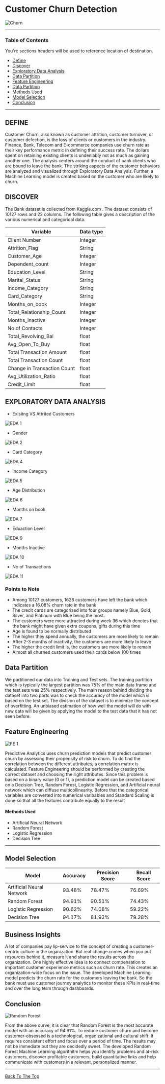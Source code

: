 
# Customer Churn Detection 

![Churn](https://user-images.githubusercontent.com/68263684/106863485-d975ed80-6685-11eb-8af8-e44ce13f3e84.png)


---

### Table of Contents
You're sections headers will be used to reference location of destination.

- [Define](#Define)
- [Discover](#Discover)
- [Exploratory Data Analysis](#Exploratory-Data-Analysis)
- [Data Partition](#Data-Partition)
- [Feature Engineering](#Feature-Engineering)
- [Data Partition](#Data-Partition)
- [Methods Used](#Methods-Used)
- [Model Selection](#Model-Selection)
- [Conclusion](#Conclusion)

---

## DEFINE

Customer Churn, also known as customer attrition, customer turnover, or customer defection, is the loss of clients or customers in the industry. Finance, Bank, Telecom and E-commerce companies use churn rate as their key performance metric in defining their success rate. The dollars spent on retaining existing clients is undeniably not as much as gaining another one. The analysis centers around the conduct of bank clients who are bound to leave the bank. The striking aspects of the customer behaviors are analyzed and visualized through Exploratory Data Analysis. Further, a Machine Learning model is created based on the customer who are likely to churn.

## DISCOVER

The Bank dataset is collected from Kaggle.com . The dataset consists of 10127 rows and 22 columns. The following table gives a description of the various numerical and categorical data.

| Variable  | Data type |
| ------------- | ------------- |
| Client Number  | Integer  |
| Attrition_Flag  | String  |
| Customer_Age  | Integer  |
| Dependent_count  | Integer  |
| Education_Level  | String |
| Marital_Status  | String  |
| Income_Category  | String  |
| Card_Category | String  |
| Months_on_book  | Integer  |
| Total_Relationship_Count  | Integer  |
| Months_Inactive  | Integer  |
| No of Contacts  | Integer  |
| Total_Revolving_Bal  | float  |
| Avg_Open_To_Buy  | float  |
| Total Transaction Amount  | float  |
| Total Transaction Count  | float  |
| Change in Transaction Count  | float  |
| Avg_Utilization_Ratio  | float  |
| Credit_Limit  | float  |


## EXPLORATORY DATA ANALYSIS

- Exisitng VS Attrited Customers

![EDA 1](https://user-images.githubusercontent.com/68263684/106864030-98320d80-6686-11eb-817c-6742bc6ccc38.png)

- Gender

![EDA 2](https://user-images.githubusercontent.com/68263684/106864406-0f67a180-6687-11eb-80d1-8a47a30171a0.png)

- Card Category

![EDA 4](https://user-images.githubusercontent.com/68263684/106864525-3b832280-6687-11eb-9be4-039991573571.png)

- Income Category

![EDA 5](https://user-images.githubusercontent.com/68263684/106864602-5786c400-6687-11eb-9407-a63516c7654a.png)

- Age Distribution

![EDA 6](https://user-images.githubusercontent.com/68263684/106864721-7edd9100-6687-11eb-8ad2-9caa796e160b.png)

- Months on book

![EDA 7](https://user-images.githubusercontent.com/68263684/106864798-961c7e80-6687-11eb-854b-abc79b44f58f.png)

- Eduaction Level

![EDA 9](https://user-images.githubusercontent.com/68263684/106864999-cf54ee80-6687-11eb-9aaf-872212a2a259.png)

- Months Inactive

![EDA 10](https://user-images.githubusercontent.com/68263684/106935707-ef60ce00-66d8-11eb-8a6d-37d053cb02d2.png)

- No of Transactions

![EDA 11](https://user-images.githubusercontent.com/68263684/106936238-92194c80-66d9-11eb-85e1-2704e068c736.png)

### Points to Note

- Among 10127 customers, 1628 customers have left the bank which indicates a 16.08% churn rate in the bank
- The credit cards are categorized into four groups namely Blue, Gold, Silver, and Platinum with Blue being the most.
- The customers were more attracted during week 36 which denotes that the bank might have given extra coupons, gifts during this time
- Age is found to be normally distributed
- The higher they spend annually, the customers are more likely to remain
- After 2-3 months of inactivity, the customers are more likely to leave
- The higher the credit limit is, the customers are more likely to remain
- Almost all churned customers used their cards below 100 times

## Data Partition

We partitioned our data into Training and Test sets. The training partition which is typically the largest partition was 75% of the main data frame and the test sets was 25% respectively. The main reason behind dividing the dataset into two parts was to check the accuracy of the model which is based on the test set. The division of the dataset is to minimize the concept of overfitting. An unbiased estimation of how well the model will do with new data will be given by applying the model to the test data that it has not seen before.

## Feature Engineering

![FE 1](https://user-images.githubusercontent.com/68263684/106865893-07a8fc80-6689-11eb-93e1-13f8b85c0008.png)

Predictive Analytics uses churn prediction models that predict customer churn by assessing their propensity of risk to churn. To do find the correlation between the different attributes, a correlation matrix is calculated. Feature Engineering should be performed by creating the correct dataset and choosing the right attributes. Since this problem is based on a binary value (0 or 1), a prediction model can be created based on a Decision Tree, Random Forest, Logistic Regression, and Artificial neural network which can diffuse multicollinearity. Before that the categorical variables are converted into numerical varibables and Standard Scaling is done so that all the features contribute equally to the result

#### Methods Used

- Artificial Neural Network
- Random Forest
- Logistic Regression
- Decision Tree 



---

## Model Selection

| Model  | Accuracy | Precision Score | Recall Score |
| ------- | --- | --- |--- |
| Artificial Neural Network  | 93.48%  | 78.47%  | 76.69%  |
| Random Forest  | 94.91%  | 90.51%  | 74.43%  |
| Logistic Regression  | 90.62%  | 74.08%  | 59.22%  |
| Decision Tree  | 94.17%  | 81.93%  | 79.28%  |

## Business Insights

A lot of companies pay lip-service to the concept of creating a customer-centric culture in the organization. But real change comes when you put resources behind it, measure it and share the results across the organization. One highly effective idea is to connect compensation to important customer experience metrics such as churn rate. This creates an organization-wide focus on the issue. The developed Machine Learning model predicts the churn rate for the customers leaving the bank. So the bank must use customer journey analytics to monitor these KPIs in real-time and over the long term through dashboards. 


## Conclusion

![Random Forest](https://user-images.githubusercontent.com/68263684/106872551-abe27180-6690-11eb-8d9c-c42807c37b6b.png)

From the above curve, it is clear that Random Forest is the most accurate model with an accuracy of 94.91%. 
To reduce customer churn and become customer-obsessed is a technological, organizational and cultural shift. It requires consistent effort and focus over a period of time. The results may not be immediate but they are decidedly sweet. The developed Random Forest Machine Learning algorithitm helps you identify problems and at-risk customers, discover profitable customers, build quantitative links and help communicate with customers in a relevant, personalized manner.

---
[Back To The Top](#Customer-Churn-Detection)
